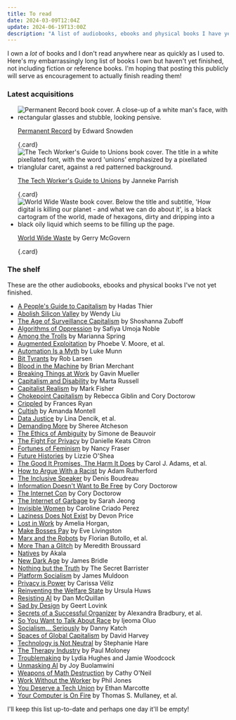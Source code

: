 ```yaml
---
title: To read
date: 2024-03-09T12:04Z
update: 2024-06-19T13:00Z
description: "A list of audiobooks, ebooks and physical books I have yet to finish."
---
```


I own a _lot_ of books and I don't read anywhere near as quickly as I used to. Here's my embarrassingly long list of books I own but haven't yet finished, not including fiction or reference books. I'm hoping that posting this publicly will serve as encouragement to actually finish reading them!

### Latest acquisitions
- ![Permanent Record book cover. A close-up of a white man's face, with rectangular glasses and stubble, looking pensive.](/images/posts/permanent-record.jpg) <p>[Permanent Record](https://bookshop.org/books/1922592) by Edward Snowden</p> {.card}
- ![The Tech Worker's Guide to Unions book cover. The title in a white pixellated font, with the word 'unions' emphasized by a pixellated trianglular caret, against a red patterned background.](/images/posts/techworkers-guide.jpg) <p>[The Tech Worker's Guide to Unions](https://bookshop.org/books/20887441) by Janneke Parrish</p> {.card}
- ![World Wide Waste book cover. Below the title and subtitle, 'How digital is killing our planet - and what we can do about it', is a black cartogram of the world, made of hexagons, dirty and dripping into a black oily liquid which seems to be filling up the page.](/images/posts/world-wide-waste.jpg) <p>[World Wide Waste](https://bookshop.org/books/14588798) by Gerry McGovern</p> {.card}

### The shelf
These are the other audiobooks, ebooks and physical books I've not yet finished.

- [A People's Guide to Capitalism](https://bookshop.org/books/8204446) by Hadas Thier
- [Abolish Silicon Valley](https://bookshop.org/books/10333690) by Wendy Liu
- [The Age of Surveillance Capitalism](https://bookshop.org/books/9781781256855) by Shoshanna Zuboff
- [Algorithms of Oppression](https://bookshop.org/books/3076255) by Safiya Umoja Noble
- [Among the Trolls](https://bookshop.org/books/7607991) by Marianna Spring
- [Augmented Exploitation](https://bookshop.org/books/15893601) by Phoebe V. Moore, et al.
- [Automation Is a Myth](https://bookshop.org/books/18248626) by Luke Munn
- [Bit Tyrants](https://bookshop.org/books/8201588) by Rob Larsen
- [Blood in the Machine](https://bookshop.org/17824365) by Brian Merchant
- [Breaking Things at Work](https://bookshop.org/books/13450990) by Gavin Mueller
- [Capitalism and Disability](https://bookshop.org/books/10916356) by Marta Russell
- [Capitalist Realism](https://bookshop.org/books/7581401) by Mark Fisher
- [Chokepoint Capitalism](https://libro.fm/audiobooks/5184389278326-chokepoint-capitalism) by Rebecca Giblin and Cory Doctorow
- [Crippled](https://bookshop.org/books/12024967) by Frances Ryan
- [Cultish](https://libro.fm/audiobooks/9780063097919-cultish) by Amanda Montell
- [Data Justice](https://bookshop.org/books/18400600) by Lina Dencik, et al.
- [Demanding More](https://bookshop.org/books/5013337) by Sheree Atcheson
- [The Ethics of Ambiguity](https://www.waterstones.com/book/9781504054225) by Simone de Beauvoir
- [The Fight For Privacy](https://bookshop.org/books/7059751) by Danielle Keats Citron
- [Fortunes of Feminism](https://bookshop.org/books/11953183) by Nancy Fraser
- [Future Histories](https://bookshop.org/books/7823594) by Lizzie O'Shea
- [The Good It Promises, The Harm It Does](https://bookshop.org/books/19110024) by Carol J. Adams, et al.
- [How to Argue With a Racist](https://bookshop.org/books/12418576) by Adam Rutherford
- [The Inclusive Speaker](https://bookshop.org/books/20090704) by Denis Boudreau
- [Information Doesn't Want to Be Free](https://libro.fm/audiobooks/5548302984758-information-doesn-t-want-to-be-free) by Cory Doctorow
- [The Internet Con](https://bookshop.org/books/18771891) by Cory Doctorow
- [The Internet of Garbage](https://www.theverge.com/2018/8/28/17777330/internet-of-garbage-book-sarah-jeong-online-harassment) by Sarah Jeong
- [Invisible Women](https://bookshop.org/books/15136602) by Caroline Criado Perez
- [Laziness Does Not Exist](https://libro.fm/audiobooks/9781797120591-laziness-does-not-exist) by Devon Price
- [Lost in Work](https://bookshop.org/books/14703883) by Amelia Horgan,
- [Make Bosses Pay](https://bookshop.org/books/16581098) by Eve Livingston
- [Marx and the Robots](https://bookshop.org/books/17561690) by Florian Butollo, et al.
- [More Than a Glitch](https://bookshop.org/books/20870739) by Meredith Broussard
- [Natives](https://www.waterstones.com/book/9781473661233) by Akala
- [New Dark Age](https://bookshop.org/books/18563323) by James Bridle
- [Nothing but the Truth](https://www.waterstones.com/book/9781529057027) by The Secret Barrister
- [Platform Socialism](https://bookshop.org/books/17561725) by James Muldoon
- [Privacy is Power](https://bookshop.org/books/15315465) by Carissa Véliz
- [Reinventing the Welfare State](https://bookshop.org/books/14703937) by Ursula Huws
- [Resisting AI](https://bookshop.org/books/16079496) by Dan McQuillan
- [Sad by Design](https://bookshop.org/books/10994019) by Geert Lovink
- [Secrets of a Successful Organizer](https://www.labornotes.org/secrets) by Alexandra Bradbury, et al.
- [So You Want to Talk About Race](https://libro.fm/audiobooks/9781538475324-so-you-want-to-talk-about-race) by Ijeoma Oluo
- [Socialism... Seriously](https://bookshop.org/books/18307384) by Danny Katch
- [Spaces of Global Capitalism](https://bookshop.org/books/7823779) by David Harvey
- [Technology is Not Neutral](https://bookshop.org/books/18281565) by Stephanie Hare
- [The Therapy Industry](https://bookshop.org/books/10978432) by Paul Moloney
- [Troublemaking](https://bookshop.org/books/18688190) by Lydia Hughes and Jamie Woodcock
- [Unmasking AI](https://www.waterstones.com/book/9780593241837) by Joy Buolamwini
- [Weapons of Math Destruction](https://bookshop.org/books/11438502) by Cathy O'Neil
- [Work Without the Worker](https://bookshop.org/books/18448637) by Phil Jones
- [You Deserve a Tech Union](https://bookshop.org/books/20400532) by Ethan Marcotte
- [Your Computer is On Fire](https://bookshop.org/books/14466713) by Thomas S. Mullaney, et al.

I'll keep this list up-to-date and perhaps one day it'll be empty!
